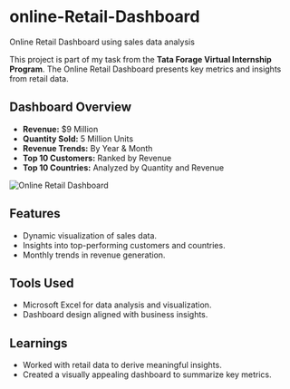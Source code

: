 # online-Retail-Dashboard

Online Retail Dashboard using sales data analysis

This project is part of my task from the **Tata Forage Virtual Internship Program**. The Online Retail Dashboard presents key metrics and insights from retail data.

## Dashboard Overview
- **Revenue:** $9 Million  
- **Quantity Sold:** 5 Million Units  
- **Revenue Trends:** By Year & Month  
- **Top 10 Customers:** Ranked by Revenue  
- **Top 10 Countries:** Analyzed by Quantity and Revenue  

![Online Retail Dashboard]()

## Features
- Dynamic visualization of sales data.
- Insights into top-performing customers and countries.
- Monthly trends in revenue generation.

## Tools Used
- Microsoft Excel for data analysis and visualization.
- Dashboard design aligned with business insights.

## Learnings
- Worked with retail data to derive meaningful insights.
- Created a visually appealing dashboard to summarize key metrics.
